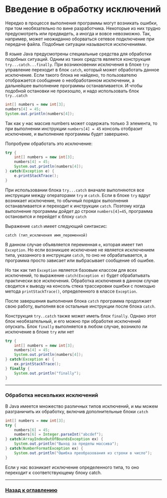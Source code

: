 # Введение в обработку исключений

Нередко в процессе выполнения программы могут возникать ошибки, при том необязательно по вине разработчика.
Некоторые из них трудно предусмотреть или предвидеть, а иногда и вовсе невозможно.
Так, например, может неожиданно оборваться сетевое подключение при передаче файла.
Подобные ситуации называются исключениями.

В языке Java предусмотрены специальные средства для обработки подобных ситуаций.
Одним из таких средств является конструкция `try...catch...finally`.
При возникновении исключения в блоке `try` управление переходит в блок `catch`, который может обработать данное исключение.
Если такого блока не найдено, то пользователю отображается сообщение о необработанном исключении,
а дальнейшее выполнение программы останавливается.
И чтобы подобной остановки не произошло, и надо использовать блок `try..catch`

```java
int[] numbers = new int[3];
numbers[4] = 45;
System.out.println(numbers[4]);
```

Так как у нас массив numbers может содержать только 3 элемента,
то при выполнении инструкции `numbers[4] = 45` консоль отобразит исключение, и выполнение программы будет завершено.

Попробуем обработать это исключение:

```java
try {
    int[] numbers = new int[3];
    numbers[4] = 45;
    System.out.println(numbers[4]);
} catch(Exception e) {
    e.printStackTrace();
}
```

При использовании блока `try...catch` вначале выполняются все инструкции между операторами `try` и `catch`.
Если в блоке `try` вдруг возникает исключение, то обычный порядок выполнения останавливается и переходит к инструкции `catch`.
Поэтому когда выполнение программы дойдет до строки `numbers[4]=45`, программа остановится и перейдет к блоку `catch`

Выражение `catch` имеет следующий синтаксис: 

`catch (тип_исключения имя_переменной)`

В данном случае объявляется переменная `e`, которая имеет тип `Exception`.
Но если возникшее исключение не является исключением типа, указанного в инструкции `catch`, то оно не обрабатывается,
а программа просто зависает или выбрасывает сообщение об ошибке.

Но так как тип `Exception` является базовым классом для всех исключений,
то выражение `catch(Exception e)` будет обрабатывать практически все исключения.
Обработка исключения в данном случае сводится к выводу на консоль стека трассировки ошибки с помощью метода `printStackTrace()`,
определенного в классе `Exception`.

После завершения выполнения блока `catch` программа продолжает свою работу, выполняя все остальные инструкции после блока `catch`.

Конструкция `try..catch` также может иметь блок `finally`.
Однако этот блок необязательный, и его можно при обработке исключений опускать.
Блок `finally` выполняется в любом случае, возникло ли исключение в блоке `try` или нет

```java
try {
    int[] numbers = new int[3];
    numbers[4] = 45;
    System.out.println(numbers[4]);
} catch(Exception e) {
    ex.printStackTrace();
} finally {
    System.out.println("finally");
}
```

---

### Обработка нескольких исключений

В Java имеется множество различных типов исключений, и мы можем разграничить их обработку, включив дополнительные блоки `catch`

```java
int[] numbers = new int[3];
try {
    numbers[6] = 45;
    numbers[6] = Integer.parseInt("abcdef");
} catch(ArrayIndexOutOfBoundsException ex) {
    System.out.println("Выход за пределы массива");
} catch(NumberFormatException ex) {
    System.out.println("Ошибка преобразования из строки в число");
}
```

Если у нас возникает исключение определенного типа, то оно переходит к соответствующему блоку catch.

---

### [Назад к оглавлению](./README.md)